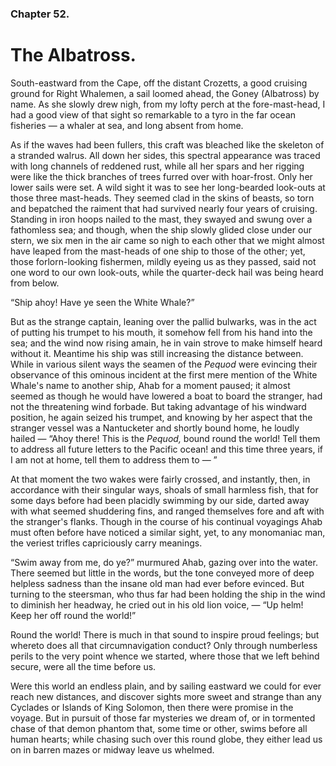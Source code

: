 ### Chapter 52. 
The Albatross.
==============


South-eastward from the Cape, off the distant Crozetts, a good cruising ground
for Right Whalemen, a sail loomed ahead, the Goney (Albatross) by name. As she
slowly drew nigh, from my lofty perch at the fore-mast-head, I had a good view
of that sight so remarkable to a tyro in the far ocean fisheries — a whaler at
sea, and long absent from home.

As if the waves had been fullers, this craft was bleached like the skeleton of
a stranded walrus. All down her sides, this spectral appearance was traced with
long channels of reddened rust, while all her spars and her rigging were like
the thick branches of trees furred over with hoar-frost. Only her lower sails
were set. A wild sight it was to see her long-bearded look-outs at those three
mast-heads. They seemed clad in the skins of beasts, so torn and bepatched the
raiment that had survived nearly four years of cruising. Standing in iron hoops
nailed to the mast, they swayed and swung over a fathomless sea; and though,
when the ship slowly glided close under our stern, we six men in the air came
so nigh to each other that we might almost have leaped from the mast-heads of
one ship to those of the other; yet, those forlorn-looking fishermen, mildly
eyeing us as they passed, said not one word to our own look-outs, while the
quarter-deck hail was being heard from below.

“Ship ahoy! Have ye seen the White Whale?”

But as the strange captain, leaning over the pallid bulwarks, was in the act of
putting his trumpet to his mouth, it somehow fell from his hand into the sea;
and the wind now rising amain, he in vain strove to make himself heard without
it. Meantime his ship was still increasing the distance between. While in
various silent ways the seamen of the *Pequod* were evincing their observance
of this ominous incident at the first mere mention of the White Whale's name to
another ship, Ahab for a moment paused; it almost seemed as though he would
have lowered a boat to board the stranger, had not the threatening wind
forbade. But taking advantage of his windward position, he again seized his
trumpet, and knowing by her aspect that the stranger vessel was a Nantucketer
and shortly bound home, he loudly hailed — “Ahoy there! This is the *Pequod,*
bound round the world! Tell them to address all future letters to the Pacific
ocean! and this time three years, if I am not at home, tell them to address
them to — ”

At that moment the two wakes were fairly crossed, and instantly, then, in
accordance with their singular ways, shoals of small harmless fish, that for
some days before had been placidly swimming by our side, darted away with what
seemed shuddering fins, and ranged themselves fore and aft with the stranger's
flanks. Though in the course of his continual voyagings Ahab must often before
have noticed a similar sight, yet, to any monomaniac man, the veriest trifles
capriciously carry meanings.

“Swim away from me, do ye?” murmured Ahab, gazing over into the water.  There
seemed but little in the words, but the tone conveyed more of deep helpless
sadness than the insane old man had ever before evinced. But turning to the
steersman, who thus far had been holding the ship in the wind to diminish her
headway, he cried out in his old lion voice, — “Up helm! Keep her off round the
world!”

Round the world! There is much in that sound to inspire proud feelings; but
whereto does all that circumnavigation conduct? Only through numberless perils
to the very point whence we started, where those that we left behind secure,
were all the time before us.

Were this world an endless plain, and by sailing eastward we could for ever
reach new distances, and discover sights more sweet and strange than any
Cyclades or Islands of King Solomon, then there were promise in the voyage. But
in pursuit of those far mysteries we dream of, or in tormented chase of that
demon phantom that, some time or other, swims before all human hearts; while
chasing such over this round globe, they either lead us on in barren mazes or
midway leave us whelmed.



